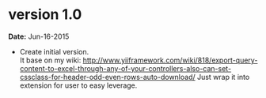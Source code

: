 version 1.0
=============
**Date:** Jun-16-2015

- Create initial version.   
It base on my wiki: 
http://www.yiiframework.com/wiki/818/export-query-content-to-excel-through-any-of-your-controllers-also-can-set-cssclass-for-header-odd-even-rows-auto-download/
Just wrap it into extension for user to easy leverage.


